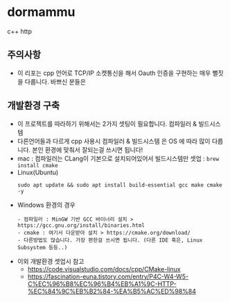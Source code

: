 # dormammu
c++ http

## 주의사항
- 이 리포는 cpp 언어로 TCP/IP 소켓통신을 해서 Oauth 인증을 구현하는 매우 뻘짓을 다룹니다. 바쁘신 분들은 

## 개발환경 구축
- 이 프로젝트를 따라하기 위해서는 2가지 셋팅이 필요합니다. 컴파일러 & 빌드시스템
- 다른언어들과 다르게 cpp 사용시 컴파일러 & 빌드시스템 은 OS 에 따라 많이 다릅니다. 본인 환경에 맞춰서 잘되는걸 쓰시면 됩니다!
- mac : 컴파일러는 CLang이 기본으로 설치되어있어서 빌드시스템만 셋업 : `brew install cmake`
- Linux(Ubuntu)
  ```
  sudo apt update && sudo apt install build-essential gcc make cmake -y
  ```
- Windows 환경의 경우
  ```
  - 컴파일러 : MinGW 기반 GCC 바이너리 설치 > https://gcc.gnu.org/install/binaries.html
  - cmake : 여기서 다운받아 설치 > https://cmake.org/download/
  - 다른방법도 많습니다. 가장 편한걸 쓰시면 됩니다. (다른 IDE 혹은, Linux Subsystem 등등..) 
  ```
- 이외 개발환경 셋업시 참고
  - https://code.visualstudio.com/docs/cpp/CMake-linux
  - https://fascination-euna.tistory.com/entry/P4C-W4-W5-C%EC%96%B8%EC%96%B4%EB%A1%9C-HTTP-%EC%84%9C%EB%B2%84-%EA%B5%AC%ED%98%84
  

